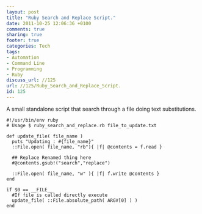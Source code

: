 ```yaml
---
layout: post
title: "Ruby Search and Replace Script."
date: 2011-10-25 12:06:36 +0100 
comments: true
sharing: true
footer: true
categories: Tech
tags:
- Automation
- Command Line
- Programming
- Ruby
discuss_url: //125
url: //125/Ruby_Search_and_Replace_Script.
id: 125
---
```

A small standalone script that search through a file doing text substitutions.

    #!/usr/bin/env ruby
    # Usage $ ruby_search_and_replace.rb file_to_update.txt
    
    def update_file( file_name )
      puts "Updating : #{file_name}"
      ::File.open( file_name, "rb"){ |f| @contents = f.read }
    
      ## Replace Renamed thing here
      #@contents.gsub!("search","replace")
      
      ::File.open( file_name, "w" ){ |f| f.write @contents }
    end
    
    if $0 == __FILE__
      #If file is called directly execute
      update_file( ::File.absolute_path( ARGV[0] ) )
    end


